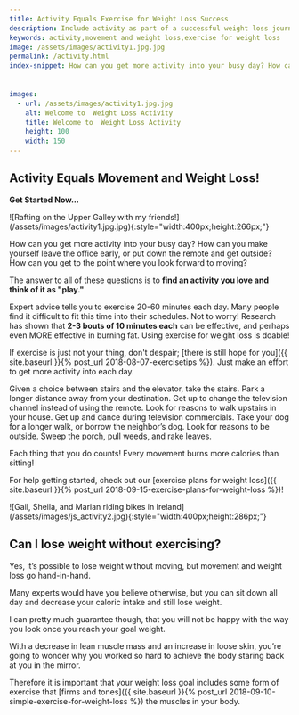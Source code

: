 ```yaml
---
title: Activity Equals Exercise for Weight Loss Success
description: Include activity as part of a successful weight loss journey. Movement and weight loss combine to provide amazing results.
keywords: activity,movement and weight loss,exercise for weight loss
image: /assets/images/activity1.jpg.jpg
permalink: /activity.html
index-snippet: How can you get more activity into your busy day? How can you make yourself leave the office early, or put down the remote and get outside? How can you get to the point where you look forward to moving?


images:
  - url: /assets/images/activity1.jpg.jpg
    alt: Welcome to  Weight Loss Activity
    title: Welcome to  Weight Loss Activity
    height: 100
    width: 150
---
```


## Activity Equals Movement and Weight Loss!
__Get Started Now...__

<div class="ImageBlock ImageBlockCenter" markdown="1">
![Rafting on the Upper Galley with my friends!](/assets/images/activity1.jpg.jpg){:style="width:400px;height:266px;"}
</div>

How can you get more activity into your busy day? How can you make yourself leave the office early, or put down the remote and get outside? How can you get to the point where you look forward to moving? 

The answer to all of these questions is to __find an activity you love and think of it as "play."__

Expert advice tells you to exercise  20-60 minutes each day. Many people find it difficult to fit this time into their schedules. Not to worry! Research has shown that __2-3 bouts of 10 minutes each__ can be effective, and perhaps even MORE effective in burning fat. Using exercise for weight loss is doable!

If exercise is just not your thing, don't despair; [there is still hope for you]({{ site.baseurl }}{% post_url 2018-08-07-exercisetips %}). Just make an effort to get more activity into each day. 

Given a choice between stairs and the elevator, take the stairs. Park a longer distance away from your destination. Get up to change the television channel instead of using the remote.  Look for reasons to walk upstairs in your house. Get up and dance during television commercials. Take your dog for a longer walk, or borrow the neighbor’s dog. Look for reasons to be outside. Sweep the porch, pull weeds, and rake leaves.  

Each thing that you do counts! Every movement burns more calories than sitting! 

For help getting started, check out our [exercise plans for weight loss]({{ site.baseurl }}{% post_url 2018-09-15-exercise-plans-for-weight-loss %})! 

<div class="ImageBlock ImageBlockCenter" markdown="1">
![Gail, Sheila, and Marian riding bikes in Ireland](/assets/images/js_activity2.jpg){:style="width:400px;height:286px;"}
</div>

## Can I lose weight without exercising?
Yes, it’s possible to lose weight without moving, but movement and weight loss go hand-in-hand. 

Many experts would have you believe otherwise, but you can sit down all day and decrease your caloric intake and still lose weight.    

I can pretty much guarantee though, that you will not be happy with the way you look once you reach your goal weight.  

With a decrease in lean muscle mass and an increase in loose skin, you’re going to wonder why you worked so hard to achieve the body staring back at you in the mirror. 

Therefore it is important that your weight loss goal includes some form of exercise that [firms and tones]({{ site.baseurl }}{% post_url 2018-09-10-simple-exercise-for-weight-loss %}) the muscles in your body. 

